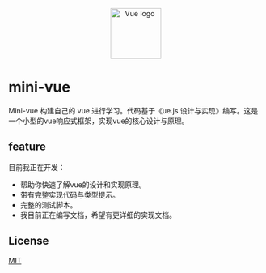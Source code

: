 <p align="center"><a href="https://vuejs.org" target="_blank" rel="noopener noreferrer"><img width="100" src="https://vuejs.org/images/logo.png" alt="Vue logo"></a></p>

# mini-vue

Mini-vue 构建自己的 vue 进行学习。代码基于《ue.js 设计与实现》编写。这是一个小型的vue响应式框架，实现vue的核心设计与原理。

## feature

目前我正在开发：

- 帮助你快速了解vue的设计和实现原理。
- 带有完整实现代码与类型提示。
- 完整的测试脚本。
- 我目前正在编写文档，希望有更详细的实现文档。

## License

[MIT](https://github.com/KesionX/mini-vue/blob/main/LICENSE)
